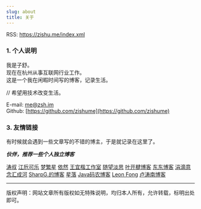 ```yaml
---
slug: about
title: 关于
---
```


RSS: <a href="https://zishu.me/index.xml" target="_blank">https://zishu.me/index.xml</a>

### 1. 个人说明

我是子舒。    
现在在杭州从事互联网行业工作。  
这是一个我在闲暇时间写的博客，记录生活。  

// 希望用技术改变生活。

E-mail: me@zsh.im  
Github: [https://github.com/zishume](https://github.com/zishume)  

### 3. 友情链接

有时候就会遇到一些文章写的不错的博主，于是就记录在这里了。

***伙伴，推荐一些个人独立博客***

[涛叔](https://taoshu.in)
[江卮可乐](https://emo.ijann.com/)
[梦繁星](https://blog.emoao.com)
[依然](https://wind.ink)
[王宜楷工作室](http://www.wangyikai.com)
[随望淡思](https://www.lushaojun.com)
[叶开楗博客](https://xn--qpru0x.cn)
[东东博客](http://blog.shutwin.com)
[涓滴意念汇成河](http://www.zahui.top)
[SharpG.的博客](https://www.sharpgan.com)
[星落](https://urosi.cn)
[Java码农博客](https://ichochy.com)
[Leon Fong](https://www.leonfong.me/)
[卢涛南博客](https://lutaonan.com/)

---

版权声明：网站文章所有版权如无特殊说明，均归本人所有，允许转载，标明出处即可。
